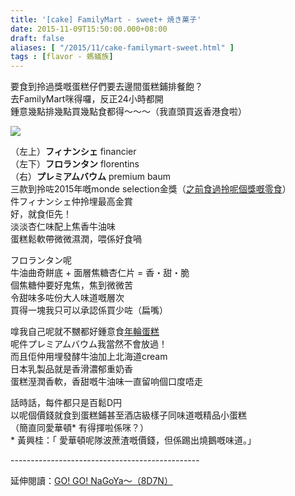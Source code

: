 ```yaml
---
title: '[cake] FamilyMart - sweet+ 焼き菓子'
date: 2015-11-09T15:50:00.000+08:00
draft: false
aliases: [ "/2015/11/cake-familymart-sweet.html" ]
tags : [flavor - 螞蟻族]
---
```


要食到拎過獎嘅蛋糕仔們要去邊間蛋糕鋪排餐飽？  
去FamilyMart咪得囉，反正24小時都開  
鍾意幾點排幾點買幾點食都得～～～（我直頭買返香港食啦）  

![](/images/familymartsweetplus.jpg)

（左上）**フィナンシェ** financier  
（左下）**フロランタン** florentins  
（右）**プレミアムバウム** premium baum  
三款到拎咗2015年嘅monde selection金獎（[之前食過拎呢個獎嘅零食](https://hidie.net/mikepopcorn/)）  
件フィナンシェ仲拎埋最高金賞  
好，就食佢先！  
淡淡杏仁味配上焦香牛油味  
蛋糕鬆軟帶微微濕潤，喂係好食喎  
  
フロランタン呢  
牛油曲奇餅底 + 面層焦糖杏仁片 = 香・甜・脆  
個焦糖仲要好鬼焦，焦到微微苦  
令甜味多咗份大人味道嘅層次  
買得一塊我只可以承認係買少咗（扁嘴）  
  
嗱我自己呢就不嬲都好鍾意食[年輪蛋糕](https://hidie.net/juchheim/)  
呢件プレミアムバウム我當然不會放過！  
而且佢仲用埋發酵牛油加上北海道cream  
日本乳製品就是香滑濃郁重奶香  
蛋糕溼潤香軟，香甜嘅牛油味一直留响個口度唔走  
  
話時話，每件都只是百鬆D円  
以呢個價錢就食到蛋糕鋪甚至酒店級樣子同味道嘅精品小蛋糕  
（簡直同愛華頓\* 有得揮啦係咪？）  
\* 黃興桂：「 愛華頓呢隊波蔗渣嘅價錢，但係踢出燒鵝嘅味道。」   
  
\-----------------------------------------------  
  
延伸閱讀：[GO! GO! NaGoYa～（8D7N）](https://hidie.net/nagoya8d7n/)
